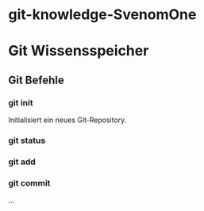 # git-knowledge-SvenomOne

# Git Wissensspeicher
## Git Befehle
### git init
Initialisiert ein neues Git-Repository.

### git status



### git add

### git commit

...
